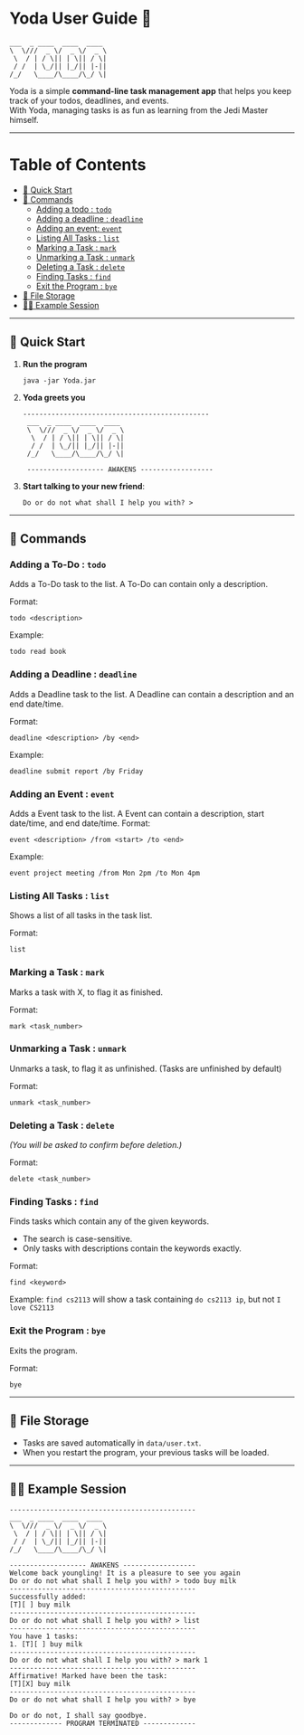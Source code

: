 # Yoda User Guide 📝


```
___  _ ____  ____  ____ 
\  \///  _ \/  _ \/  _ \
 \  / | / \|| | \|| / \|
 / /  | \_/|| |_/|| |-||
/_/   \____/\____/\_/ \|
```

Yoda is a simple **command-line task management app** that helps you keep track of your todos, deadlines, and events.  
With Yoda, managing tasks is as fun as learning from the Jedi Master himself.

---
# Table of Contents

- [🚀 Quick Start](#-quick-start)
- [📖 Commands](#-commands)
    - [Adding a todo : `todo`](#adding-a-to-do--todo)
    - [Adding a deadline : `deadline`](#adding-a-deadline--deadline)
    - [Adding an event: `event`](#adding-an-event--event)
    - [Listing All Tasks : `list`](#listing-all-tasks--list)
    - [Marking a Task : `mark`](#marking-a-task--mark)
    - [Unmarking a Task : `unmark`](#unmarking-a-task--unmark)
    - [Deleting a Task : `delete`](#deleting-a-task--delete)
    - [Finding Tasks : `find`](#finding-tasks--find)
    - [Exit the Program : `bye`](#exit-the-program--bye)
- [💾 File Storage](#-file-storage)
- [🧑‍💻 Example Session](#-example-session)
---

## 🚀 Quick Start

1. **Run the program**
   ```
   java -jar Yoda.jar
   ```


2. **Yoda greets you**
   ```
   ----------------------------------------------
    ___  _ ____  ____  ____ 
    \  \///  _ \/  _ \/  _ \
     \  / | / \|| | \|| / \|
     / /  | \_/|| |_/|| |-||
    /_/   \____/\____/\_/ \|
    
    ------------------- AWAKENS ------------------
   ```

3. **Start talking to your new friend**:
   ```
   Do or do not what shall I help you with? >
   ```

---

## 📖 Commands

### Adding a To-Do : `todo`
Adds a To-Do task to the list. A To-Do can contain only a description.

Format:
```
todo <description>
```
Example:
```
todo read book
```

### Adding a Deadline : `deadline`
Adds a Deadline task to the list. A Deadline can contain a description and an end date/time.

Format:
```
deadline <description> /by <end>
```
Example:
```
deadline submit report /by Friday
```

### Adding an Event : `event`
Adds a Event task to the list. A Event can contain a description, start date/time, and end date/time.
Format:
```
event <description> /from <start> /to <end>
```
Example:
```
event project meeting /from Mon 2pm /to Mon 4pm
```

### Listing All Tasks : `list`

Shows a list of all tasks in the task list.

Format:
```
list
```

### Marking a Task : `mark`

Marks a task with X, to flag it as finished.

Format:
```
mark <task_number>
```

### Unmarking a Task : `unmark`

Unmarks a task, to flag it as unfinished. (Tasks are unfinished by default)

Format:
```
unmark <task_number>
```

### Deleting a Task : `delete`
*(You will be asked to confirm before deletion.)*

Format:
```
delete <task_number>
```


### Finding Tasks : `find`
Finds tasks which contain any of the given keywords.
- The search is case-sensitive.
- Only tasks with descriptions contain the keywords exactly.

Format:
```
find <keyword>
```
Example:
`find cs2113` will show a task containing `do cs2113 ip`, but not `I love CS2113`

### Exit the Program : `bye`

Exits the program.

Format:
```
bye
```

---

## 💾 File Storage
- Tasks are saved automatically in `data/user.txt`.
- When you restart the program, your previous tasks will be loaded.

---

## 🧑‍💻 Example Session

```
----------------------------------------------
___  _ ____  ____  ____ 
\  \///  _ \/  _ \/  _ \
 \  / | / \|| | \|| / \|
 / /  | \_/|| |_/|| |-||
/_/   \____/\____/\_/ \|
                        
------------------- AWAKENS ------------------
Welcome back youngling! It is a pleasure to see you again
Do or do not what shall I help you with? > todo buy milk
----------------------------------------------
Successfully added: 
[T][ ] buy milk
----------------------------------------------
Do or do not what shall I help you with? > list
----------------------------------------------
You have 1 tasks:
1. [T][ ] buy milk
----------------------------------------------
Do or do not what shall I help you with? > mark 1
----------------------------------------------
Affirmative! Marked have been the task:
[T][X] buy milk
----------------------------------------------
Do or do not what shall I help you with? > bye

Do or do not, I shall say goodbye.
------------- PROGRAM TERMINATED -------------
```